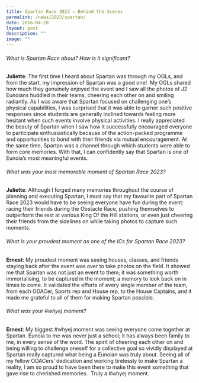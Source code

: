 ```yaml
---
title: Spartan Race 2023 – Behind the Scenes
permalink: /news/2023/spartan/
date: 2016-04-20
layout: post
description: ""
image: ""
---
```

###### What is Spartan Race about? How is it significant?

**Juliette**: The first time I heard about Spartan was through my OGLs, and from the start, my impression of Spartan was a good one!  My OGLs shared how much they genuinely enjoyed the event and I saw all the photos of J2 Eunoians huddled in their teams, cheering each other on and smiling radiantly. As I was aware that Spartan focused on challenging one’s physical capabilities, I was surprised that it was able to garner such positive responses since students are generally inclined towards feeling more hesitant when such events involve physical activities. I really appreciated the beauty of Spartan when I saw how it successfully encouraged everyone to participate enthusiastically because of the action-packed programme and opportunities to bond with their friends via mutual encouragement. At the same time, Spartan was a channel through which students were able to form core memories. With that, I can confidently say that Spartan is one of Eunoia’s most meaningful events.

###### What was your most memorable moment of Spartan Race 2023?

**Juliette**: Although I forged many memories throughout the course of planning and executing Spartan, I must say that my favourite part of Spartan Race 2023 would have to be seeing everyone have fun during the event: racing their friends during the Obstacle Race, pushing themselves to outperform the rest at various King Of the Hill stations, or even just cheering their friends from the sidelines on while taking photos to capture such moments.


###### What is your proudest moment as one of the ICs for Spartan Race 2023?

**Ernest**: My proudest moment was seeing houses, classes, and friends staying back after the event was over to take photos on the field. It showed me that Spartan was not just an event to them; it was something worth immortalising, to be captured in the moment; a memory to look back on in times to come. It validated the efforts of every single member of the team, from each ODACer, Sports rep and House rep, to the House Captains, and it made me grateful to all of them for making Spartan possible.


###### What was your #whyej moment?

**Ernest**: My biggest #whyej moment was seeing everyone come together at Spartan. Eunoia to me was never just a school; it has always been family to me, in every sense of the word. The spirit of cheering each other on and being willing to challenge oneself for a collective goal so vividly displayed at Spartan really captured what being a Eunoian was truly about. Seeing all of my fellow ODACers’ dedication and working tirelessly to make Spartan a reality, I am so proud to have been there to make this event something that gave rise to cherished memories.  Truly a #whyej moment.